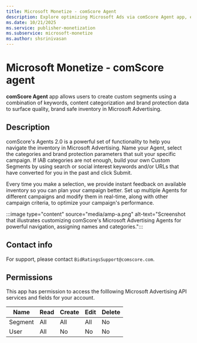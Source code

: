 ```yaml
---
title: Microsoft Monetize - comScore Agent
description: Explore optimizing Microsoft Ads via comScore Agent app, employing keywords, categorization, and brand protection for premium, brand-safe inventory.
ms.date: 10/21/2025
ms.service: publisher-monetization
ms.subservice: microsoft-monetize
ms.author: shsrinivasan
---
```


# Microsoft Monetize - comScore agent

**comScore Agent** app allows users to create custom segments using a combination of keywords, content categorization and brand protection data to surface quality, brand safe inventory in Microsoft Advertising.

## Description

comScore's Agents 2.0 is a powerful set of functionality to help you navigate the inventory in Microsoft Advertising. Name your Agent, select the categories and brand protection parameters that suit your specific campaign. If IAB categories are not enough, build your own Custom Segments by using search or social interest keywords and/or URLs that have converted for you in the past and click Submit.

Every time you make a selection, we provide instant feedback on available inventory so you can plan your campaign better. Set up multiple Agents for different campaigns and modify them in real-time, along with other campaign criteria, to optimize your campaign's performance.

:::image type="content" source="media/amp-a.png" alt-text="Screenshot that illustrates customizing comScore's Microsoft Advertising Agents for powerful navigation, assigning names and categories.":::

## Contact info

For support, please contact `BidRatingsSupport@comscore.com`.

## Permissions

This app has permission to access the folllowing Microsoft Advertising API services and fields for your account.

| Name | Read | Create | Edit | Delete |
|--|--|--|--|--|
| Segment | All | All | All | No |
| User | All | No | No | No |
